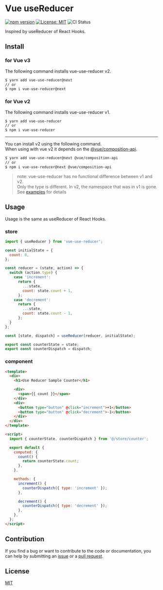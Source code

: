 # Vue useReducer

[![npm version](https://badge.fury.io/js/vue-use-reducer.svg)](https://badge.fury.io/js/vue-use-reducer)
[![License: MIT](https://img.shields.io/badge/License-MIT-green.svg)](https://opensource.org/licenses/MIT)
![CI Status](https://github.com/mya-ake/vue-use-reducer/workflows/Main%20Workflow/badge.svg)

Inspired by useReducer of React Hooks.

## Install

### for Vue v3

The following command installs vue-use-reducer v2.

```bash
$ yarn add vue-use-reducer@next
// or
$ npm i vue-use-reducer@next
```

### for Vue v2

The following command installs vue-use-reducer v1.

```bash
$ yarn add vue-use-reducer
// or
$ npm i vue-use-reducer
```

---

You can install v2 using the following command.  
When using with vue v2 it depends on the [@vue/composition-api](https://github.com/vuejs/composition-api).

```bash
$ yarn add vue-use-reducer@next @vue/composition-api
// or
$ npm i vue-use-reducer@next @vue/composition-api
```

> note: vue-use-reducer has no functional difference between v1 and v2.  
> Only the type is different. In v2, the namespace that was in v1 is gone.
> See [examples](https://github.com/mya-ake/vue-use-reducer/tree/master/examples) for details

## Usage

Usage is the same as useReducer of React Hooks.

### store

```js
import { useReducer } from 'vue-use-reducer';

const initialState = {
  count: 0,
};

const reducer = (state, action) => {
  switch (action.type) {
    case 'increment':
      return {
        ...state,
        count: state.count + 1,
      };
    case 'decrement':
      return {
        ...state,
        count: state.count - 1,
      };
  }
};

const [state, dispatch] = useReducer(reducer, initialState);

export const counterState = state;
export const counterDispatch = dispatch;
```

### component

```html
<template>
  <div>
    <h1>Use Reducer Sample Counter</h1>

    <div>
      <span>{{ count }}</span>
    </div>
    <div>
      <button type="button" @click="increment">+1</button>
      <button type="button" @click="decrement">-1</button>
    </div>
  </div>
</template>

<script>
  import { counterState, counterDispatch } from '@/store/counter';

  export default {
    computed: {
      count() {
        return counterState.count;
      },
    },

    methods: {
      increment() {
        counterDispatch({ type: 'increment' });
      },

      decrement() {
        counterDispatch({ type: 'decrement' });
      },
    },
  };
</script>
```

## Contribution

If you find a bug or want to contribute to the code or documentation, you can help by submitting an [issue](https://github.com/mya-ake/vue-use-reducer/issues) or a [pull request](https://github.com/mya-ake/vue-use-reducer/pulls).

## License

[MIT](https://github.com/mya-ake/vue-use-reducer/blob/master/LICENSE)
